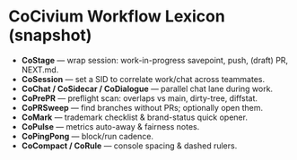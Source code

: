 # CoCivium Workflow Lexicon (snapshot)

- **CoStage** — wrap session: work-in-progress savepoint, push, (draft) PR, NEXT.md.
- **CoSession** — set a SID to correlate work/chat across teammates.
- **CoChat / CoSidecar / CoDialogue** — parallel chat lane during work.
- **CoPrePR** — preflight scan: overlaps vs main, dirty-tree, diffstat.
- **CoPRSweep** — find branches without PRs; optionally open them.
- **CoMark** — trademark checklist & brand-status quick opener.
- **CoPulse** — metrics auto-away & fairness notes.
- **CoPingPong** — block/run cadence.
- **CoCompact / CoRule** — console spacing & dashed rulers.



